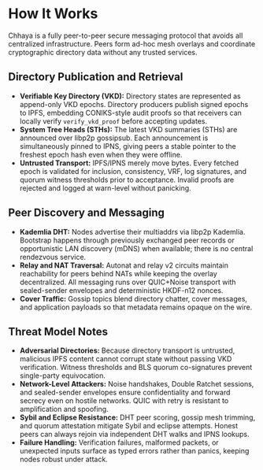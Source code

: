 # How It Works

Chhaya is a fully peer-to-peer secure messaging protocol that avoids all centralized infrastructure. Peers form ad-hoc mesh overlays and coordinate cryptographic directory data without any trusted services.

## Directory Publication and Retrieval

* **Verifiable Key Directory (VKD):** Directory states are represented as append-only VKD epochs. Directory producers publish signed epochs to IPFS, embedding CONIKS-style audit proofs so that receivers can locally verify `verify_vkd_proof` before accepting updates.
* **System Tree Heads (STHs):** The latest VKD summaries (STHs) are announced over libp2p gossipsub. Each announcement is simultaneously pinned to IPNS, giving peers a stable pointer to the freshest epoch hash even when they were offline.
* **Untrusted Transport:** IPFS/IPNS merely move bytes. Every fetched epoch is validated for inclusion, consistency, VRF, log signatures, and quorum witness thresholds prior to acceptance. Invalid proofs are rejected and logged at warn-level without panicking.

## Peer Discovery and Messaging

* **Kademlia DHT:** Nodes advertise their multiaddrs via libp2p Kademlia. Bootstrap happens through previously exchanged peer records or opportunistic LAN discovery (mDNS) when available; there is no central rendezvous service.
* **Relay and NAT Traversal:** Autonat and relay v2 circuits maintain reachability for peers behind NATs while keeping the overlay decentralized. All messaging runs over QUIC+Noise transport with sealed-sender envelopes and deterministic HKDF-n12 nonces.
* **Cover Traffic:** Gossip topics blend directory chatter, cover messages, and application payloads so that metadata remains opaque on the wire.

## Threat Model Notes

* **Adversarial Directories:** Because directory transport is untrusted, malicious IPFS content cannot corrupt state without passing VKD verification. Witness thresholds and BLS quorum co-signatures prevent single-party equivocation.
* **Network-Level Attackers:** Noise handshakes, Double Ratchet sessions, and sealed-sender envelopes ensure confidentiality and forward secrecy even on hostile networks. QUIC with retry is resistant to amplification and spoofing.
* **Sybil and Eclipse Resistance:** DHT peer scoring, gossip mesh trimming, and quorum attestation mitigate Sybil and eclipse attempts. Honest peers can always rejoin via independent DHT walks and IPNS lookups.
* **Failure Handling:** Verification failures, malformed packets, or unexpected inputs surface as typed errors rather than panics, keeping nodes robust under attack.

